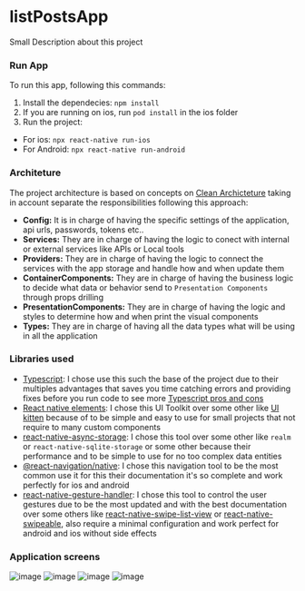 # listPostsApp
Small Description about this project

### Run App

To run this app, following this commands: 

1. Install the dependecies: `npm install`
2. If you are running on ios, run `pod install` in the ios folder
3. Run the project:
  - For ios: `npx react-native run-ios`
  - For Android: `npx react-native run-android`

### Architeture

The project architecture is based on concepts on [Clean Archicteture](https://www.amazon.com/Clean-Architecture-Craftsmans-Software-Structure/dp/0134494164) taking in account separate the responsibilities following this approach:

* **Config:** It is in charge of having the specific settings of the application, api urls, passwords, tokens etc..
* **Services:** They are in charge of having the logic to conect with internal or external services like APIs or Local tools
* **Providers:** They are in charge of having the logic to connect the services with the app storage and handle how and when update them
* **ContainerComponents:** They are in charge of having the business logic to decide what data or behavior send to `Presentation Components` through props drilling 
* **PresentationComponents:** They are in charge of having the logic and styles to determine how and when print the visual components
* **Types:** They are in charge of having all the data types what will be using in all the application

### Libraries used

* [Typescript](https://www.typescriptlang.org/): I chose use this such the base of the project due to their multiples advantages that saves you time catching errors and providing fixes before you run code to see more [Typescript pros and cons](https://www.altexsoft.com/blog/typescript-pros-and-cons/)
* [React native elements](https://reactnativeelements.com/): I chose this UI Toolkit over some other like [UI kitten](https://akveo.github.io/react-native-ui-kitten/) because of to be simple and easy to use for small projects that not require to many custom components
* [react-native-async-storage](https://github.com/react-native-async-storage/async-storage): I chose this tool over some other like `realm` or `react-native-sqlite-storage` or some other because their performance and to be simple to use for no too complex data entities
* [@react-navigation/native](https://reactnavigation.org/): I chose this navigation tool to be the most common use it for this their documentation it's so complete and work perfectly for ios and android
* [react-native-gesture-handler](https://docs.swmansion.com/): I chose this tool to control the user gestures due to be the most updated and with the best documentation over some others like [react-native-swipe-list-view](https://github.com/jemise111/react-native-swipe-list-view) or  [react-native-swipeable](https://github.com/jshanson7/react-native-swipeable), also require a minimal configuration and work perfect for android and ios without side effects

### Application screens

![image](https://user-images.githubusercontent.com/11137311/112779180-bd4e5700-900b-11eb-8982-0f11053a94b3.png)
![image](https://user-images.githubusercontent.com/11137311/112779207-d0612700-900b-11eb-8694-eaad1946c2d9.png)
![image](https://user-images.githubusercontent.com/11137311/112779228-dd7e1600-900b-11eb-8320-ae1eef28c1b8.png)
![image](https://user-images.githubusercontent.com/11137311/112779298-06061000-900c-11eb-9490-79323df46bb4.png)


